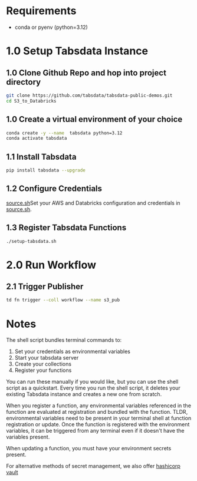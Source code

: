 # Requirements

* conda or pyenv (python=3.12)

# 1.0 Setup Tabsdata Instance

## 1.0 Clone Github Repo and hop into project directory

```sh
git clone https://github.com/tabsdata/tabsdata-public-demos.git
cd S3_to_Databricks
```

## 1.0 Create a virtual environment of your choice

```sh
conda create -y --name  tabsdata python=3.12
conda activate tabsdata
```
## 1.1 Install Tabsdata

```sh
pip install tabsdata --upgrade
```

## 1.2 Configure Credentials

[source.sh](./source.sh)Set your AWS and Databricks configuration and credentials in [source.sh](./source.sh).

## 1.3 Register Tabsdata Functions

```bash
./setup-tabsdata.sh
```
# 2.0 Run Workflow

## 2.1 Trigger Publisher
```sh
td fn trigger --coll workflow --name s3_pub
```

# Notes

The shell script bundles terminal commands to:
  1. Set your credentials as environmental variables
  2. Start your tabsdata server
  3. Create your collections
  4. Register your functions 

You can run these manually if you would like, but you can use the shell script as a quickstart. Every time you run the shell script, it deletes your existing Tabsdata instance and creates a new one from scratch. 

When you register a function, any environmental variables referenced in the function are evaluated at registration and bundled with the function. TLDR, environmental variables need to be present in your terminal shell at function registration or update. Once the function is registered with the environment variables, it can be triggered from any terminal even if it doesn't have the variables present. 

When updating a function, you must have your environment secrets present. 

For alternative methods of secret management, we also offer [hashicorp vault](https://docs.tabsdata.com/latest/guide/secrets_management/hashicorp/main.html)
